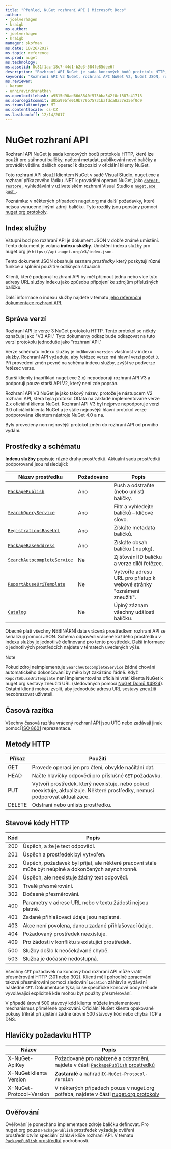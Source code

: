 ```yaml
---
title: "Přehled, NuGet rozhraní API | Microsoft Docs"
author:
- joelverhagen
- kraigb
ms.author:
- joelverhagen
- kraigb
manager: skofman
ms.date: 10/26/2017
ms.topic: reference
ms.prod: nuget
ms.technology: 
ms.assetid: 8c81f1ac-18c7-44d1-b2e3-584fe85dee6f
description: "Rozhraní API NuGet je sada koncových bodů protokolu HTTP, které je možné stáhnout balíčky, načíst metadata, publikujte nové balíčky atd."
keywords: "Rozhraní API V3 NuGet, rozhraní API NuGet V2, NuGet JSON, rozhraní API registrace NuGet NuGet API ploché kontejner, NuGet nupkg rozhraní API, NuGet metadat rozhraní API, hledání NuGet rozhraní API a NuGet nabízené rozhraní API, NuGe publikovat rozhraní API, NuGet odstranit rozhraní API, rozhraní API, protokol NuGet unlist NuGet"
ms.reviewer:
- karann
- unniravindranathan
ms.openlocfilehash: a9515d90ad66d8840f575bba542f0cf887c41718
ms.sourcegitcommit: d0ba99bfe019b779b75731bafdca8a37e35ef0d9
ms.translationtype: MT
ms.contentlocale: cs-CZ
ms.lasthandoff: 12/14/2017
---
```

# <a name="nuget-api"></a>NuGet rozhraní API

Rozhraní API NuGet je sada koncových bodů protokolu HTTP, které lze použít pro stáhnout balíčky, načtení metadat, publikování nové balíčky a provádět většinu dalších operací k dispozici v oficiální klienty NuGet.

Toto rozhraní API slouží klientem NuGet v sadě Visual Studio, nuget.exe a rozhraní příkazového řádku .NET k provádění operací NuGet, jako [ `dotnet restore` ](https://docs.microsoft.com/dotnet/articles/core/preview3/tools/dotnet-restore), vyhledávání v uživatelském rozhraní Visual Studio a [ `nuget.exe push` ](../tools/cli-ref-push.md).

Poznámka: v některých případech nuget.org má další požadavky, které nejsou vynucené jinými zdroji balíčku. Tyto rozdíly jsou popsány pomocí [nuget.org protokoly](nuget-protocols.md).

## <a name="service-index"></a>Index služby

Vstupní bod pro rozhraní API je dokument JSON v dobře známé umístění. Tento dokument je volána **indexu služby**.
Umístění indexu služby pro nuget.org je `https://api.nuget.org/v3/index.json`.

Tento dokument JSON obsahuje seznam *prostředky* který poskytují různé funkce a splnění použití v odlišných situacích.

Klienti, které podporují rozhraní API by měl přijmout jednu nebo více tyto adresy URL služby indexu jako způsobu připojení ke zdrojům příslušných balíčku.

Další informace o indexu služby najdete v tématu [jeho referenční dokumentace rozhraní API](service-index.md).

## <a name="versioning"></a>Správa verzí

Rozhraní API je verze 3 NuGet protokolu HTTP. Tento protokol se někdy označuje jako "V3 API." Tyto dokumenty odkaz bude odkazovat na tuto verzi protokolu jednoduše jako "rozhraní API."

Verze schématu indexu služby je indikován `version` vlastnost v indexu služby. Rozhraní API vyžaduje, aby řetězec verze má hlavní verzi počet `3`. Při provedení změn pevné na schéma indexu služby, zvýší se podverze řetězec verze.

Starší klienty (například nuget.exe 2.x) nepodporují rozhraní API V3 a podporují pouze starší API V2, který není zde popsán.

Rozhraní API V3 NuGet je jako takový název, protože je nástupcem V2 rozhraní API, která byla protokol OData na základě implementované verze 2.x oficiální klienta NuGet. Rozhraní API V3 byl nejprve nepodporuje verzi 3.0 oficiální klienta NuGet a je stále nejnovější hlavní protokol verze podporována klientem nástroje NuGet 4.0 a na. 

Byly provedeny non nejnovější protokol změn do rozhraní API od prvního vydání.

## <a name="resources-and-schema"></a>Prostředky a schématu

**Indexu služby** popisuje různé druhy prostředků. Aktuální sadu prostředků podporované jsou následující:

Název prostředku                                                          | Požadováno | Popis
---------------------------------------------------------------------- | -------- | -----------
[`PackagePublish`](package-publish-resource.md)                        | Ano      | Push a odstraňte (nebo unlist) balíčky.
[`SearchQueryService`](search-query-service-resource.md)               | Ano      | Filtr a vyhledejte balíčků – klíčové slovo.
[`RegistrationsBaseUrl`](registration-base-url-resource.md)            | Ano      | Získáte metadata balíčků.
[`PackageBaseAddress`](package-base-address-resource.md)               | Ano      | Získáte obsah balíčku (.nupkg).
[`SearchAutocompleteService`](search-autocomplete-service-resource.md) | Ne       | Zjišťování ID balíčku a verze dílčí řetězec.
[`ReportAbuseUriTemplate`](report-abuse-resource.md)                   | Ne       | Vytvořte adresu URL pro přístup k webové stránky "oznámení zneužití".
[`Catalog`](catalog-resource.md)                                       | Ne       | Úplný záznam všechny události balíčku.

Obecně platí všechny NEBINÁRNÍ data vrácená prostředkem rozhraní API se serializují pomocí JSON. Schéma odpovědi vrácené každého prostředku v indexu služby je jednotlivě definované pro tento prostředek. Další informace o jednotlivých prostředcích najdete v tématech uvedených výše.

> [!Note]
> Pokud zdroj neimplementuje `SearchAutocompleteService` žádné chování automatického dokončování by mělo být zakázáno řádně. Když `ReportAbuseUriTemplate` není implementována oficiální vrátí klienta NuGet k nuget.org sestavy zneužití URL (sledovaných pomocí [NuGet Domů #4924](https://github.com/NuGet/Home/issues/4924)). Ostatní klienti mohou zvolit, aby jednoduše adresu URL sestavy zneužití nezobrazovat uživateli.

## <a name="timestamps"></a>Časová razítka

Všechny časová razítka vrácený rozhraní API jsou UTC nebo zadávají jinak pomocí [ISO 8601](https://www.iso.org/iso-8601-date-and-time-format.html) reprezentace. 

## <a name="http-methods"></a>Metody HTTP

Příkaz   | Použití
------ | -----------
GET    | Provede operaci jen pro čtení, obvykle načítání dat.
HEAD   | Načte hlavičky odpovědi pro příslušné `GET` požadavku.
PUT    | Vytvoří prostředek, který neexistuje, nebo pokud neexistuje, aktualizuje. Některé prostředky, nemusí podporovat aktualizace.
DELETE | Odstraní nebo unlists prostředku.

## <a name="http-status-codes"></a>Stavové kódy HTTP

Kód | Popis
---- | -----
200  | Úspěch, a že je text odpovědi.
201  | Úspěch a prostředek byl vytvořen.
202  | Úspěch, požadavek byl přijat, ale některé pracovní stále může být neúplné a dokončených asynchronně.
204  | Úspěch, ale neexistuje žádný text odpovědi.
301  | Trvalé přesměrování.
302  | Dočasné přesměrování.
400  | Parametry v adrese URL nebo v textu žádosti nejsou platné.
401  | Zadané přihlašovací údaje jsou neplatné.
403  | Akce není povolena, danou zadané přihlašovací údaje.
404  | Požadovaný prostředek neexistuje.
409  | Pro žádosti v konfliktu s existující prostředek.
500  | Služby došlo k neočekávané chybě.
503  | Služba je dočasně nedostupná.

Všechny `GET` požadavek na koncový bod rozhraní API může vrátit přesměrování HTTP (301 nebo 302). Klienti měli pohodlné zpracování takové přesměrování pomocí sledování `Location` záhlaví a vydávání následné `GET`. Dokumentace týkající se specifické koncové body nebude vyvolávající explicitně kde mohou být použity přesměrování.

V případě úrovni 500 stavový kód klienta můžete implementovat mechanismus přiměřené opakování. Oficiální NuGet klienta opakované pokusy třikrát při zjištění žádné úrovni 500 stavový kód nebo chyba TCP a DNS.

## <a name="http-request-headers"></a>Hlavičky požadavku HTTP

Název                     | Popis
------------------------ | -----------
X-NuGet-ApiKey           | Požadované pro nabízené a odstranění, najdete v části [ `PackagePublish` prostředků](package-publish-resource.md)
X-NuGet klienta Version   | **Zastaralé** a nahradit`X-NuGet-Protocol-Version`
X-NuGet-Protocol-Version | V některých případech pouze v nuget.org potřeba, najdete v části [nuget.org protokoly](NuGet-Protocols.md)

## <a name="authentication"></a>Ověřování

Ověřování je ponecháno implementace zdroje balíčku definovat. Pro nuget.org pouze `PackagePublish` prostředek vyžaduje ověření prostřednictvím speciální záhlaví klíče rozhraní API. V tématu [ `PackagePublish` prostředků](package-publish-resource.md) podrobnosti.
